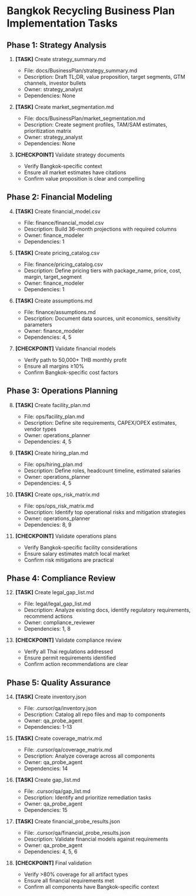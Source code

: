 # Bangkok Recycling Business Plan Implementation Tasks

## Phase 1: Strategy Analysis

1. **[TASK]** Create strategy_summary.md
   - File: docs/BusinessPlan/strategy_summary.md
   - Description: Draft TL;DR, value proposition, target segments, GTM channels, investor bullets
   - Owner: strategy_analyst
   - Dependencies: None

2. **[TASK]** Create market_segmentation.md
   - File: docs/BusinessPlan/market_segmentation.md
   - Description: Create segment profiles, TAM/SAM estimates, prioritization matrix
   - Owner: strategy_analyst
   - Dependencies: None

3. **[CHECKPOINT]** Validate strategy documents
   - Verify Bangkok-specific context
   - Ensure all market estimates have citations
   - Confirm value proposition is clear and compelling

## Phase 2: Financial Modeling

4. **[TASK]** Create financial_model.csv
   - File: finance/financial_model.csv
   - Description: Build 36-month projections with required columns
   - Owner: finance_modeler
   - Dependencies: 1

5. **[TASK]** Create pricing_catalog.csv
   - File: finance/pricing_catalog.csv
   - Description: Define pricing tiers with package_name, price, cost, margin, target_segment
   - Owner: finance_modeler
   - Dependencies: 1

6. **[TASK]** Create assumptions.md
   - File: finance/assumptions.md
   - Description: Document data sources, unit economics, sensitivity parameters
   - Owner: finance_modeler
   - Dependencies: 4, 5

7. **[CHECKPOINT]** Validate financial models
   - Verify path to 50,000+ THB monthly profit
   - Ensure all margins ≥10%
   - Confirm Bangkok-specific cost factors

## Phase 3: Operations Planning

8. **[TASK]** Create facility_plan.md
   - File: ops/facility_plan.md
   - Description: Define site requirements, CAPEX/OPEX estimates, vendor types
   - Owner: operations_planner
   - Dependencies: 4, 5

9. **[TASK]** Create hiring_plan.md
   - File: ops/hiring_plan.md
   - Description: Define roles, headcount timeline, estimated salaries
   - Owner: operations_planner
   - Dependencies: 4, 5

10. **[TASK]** Create ops_risk_matrix.md
    - File: ops/ops_risk_matrix.md
    - Description: Identify top operational risks and mitigation strategies
    - Owner: operations_planner
    - Dependencies: 8, 9

11. **[CHECKPOINT]** Validate operations plans
    - Verify Bangkok-specific facility considerations
    - Ensure salary estimates match local market
    - Confirm risk mitigations are practical

## Phase 4: Compliance Review

12. **[TASK]** Create legal_gap_list.md
    - File: legal/legal_gap_list.md
    - Description: Analyze existing docs, identify regulatory requirements, recommend actions
    - Owner: compliance_reviewer
    - Dependencies: 1, 8

13. **[CHECKPOINT]** Validate compliance review
    - Verify all Thai regulations addressed
    - Ensure permit requirements identified
    - Confirm action recommendations are clear

## Phase 5: Quality Assurance

14. **[TASK]** Create inventory.json
    - File: .cursor/qa/inventory.json
    - Description: Catalog all repo files and map to components
    - Owner: qa_probe_agent
    - Dependencies: 1-13

15. **[TASK]** Create coverage_matrix.md
    - File: .cursor/qa/coverage_matrix.md
    - Description: Analyze coverage across all components
    - Owner: qa_probe_agent
    - Dependencies: 14

16. **[TASK]** Create gap_list.md
    - File: .cursor/qa/gap_list.md
    - Description: Identify and prioritize remediation tasks
    - Owner: qa_probe_agent
    - Dependencies: 15

17. **[TASK]** Create financial_probe_results.json
    - File: .cursor/qa/financial_probe_results.json
    - Description: Validate financial models against requirements
    - Owner: qa_probe_agent
    - Dependencies: 4, 5, 6

18. **[CHECKPOINT]** Final validation
    - Verify >80% coverage for all artifact types
    - Ensure all financial requirements met
    - Confirm all components have Bangkok-specific context
